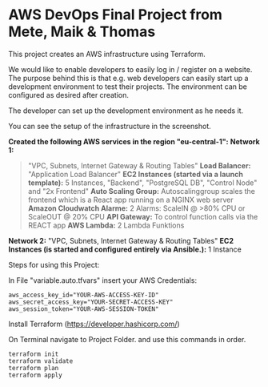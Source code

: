 # AWS DevOps Final Project from Mete, Maik & Thomas


This project creates an AWS infrastructure using Terraform. 

We would like to enable developers to easily log in / register on a website.
The purpose behind this is that e.g. web developers can easily start up a 
development environment to test their projects.
The environment can be configured as desired after creation.

The developer can set up the development environment as he needs it.

You can see the setup of the infrastructure in the screenshot.

**Created the following AWS services in the region "eu-central-1":**
**Network 1:** 
>"VPC, Subnets, Internet Gateway & Routing Tables"
**Load Balancer:** 
"Application Load Balancer"
**EC2 Instances (started via a launch template):** 
5 Instances, "Backend", "PostgreSQL DB", "Control Node" and "2x Frontend"
**Auto Scaling Group:** 
Autoscalinggroup scales the frontend which is a React app running on a NGINX web server
**Amazon Cloudwatch Alarme:**
2 Alarms: ScaleIN @ >80% CPU or ScaleOUT @ 20% CPU
**API Gateway:**
To control function calls via the REACT app
**AWS Lambda:**
2 Lambda Funktions

**Network 2:**
"VPC, Subnets, Internet Gateway & Routing Tables"
**EC2 Instances (is started and configured entirely via Ansible.):**
1 Instance


Steps for using this Project:

In File "variable.auto.tfvars" insert your AWS Credentials:
```
aws_access_key_id="YOUR-AWS-ACCESS-KEY-ID"
aws_secret_access_key="YOUR-SECRET-ACCESS-KEY"
aws_session_token="YOUR-AWS-SESSION-TOKEN"
```
Install Terraform (https://developer.hashicorp.com/)

On Terminal navigate to Project Folder.
and use this commands in order.
```
terraform init
terraform validate
terraform plan
terraform apply
```
